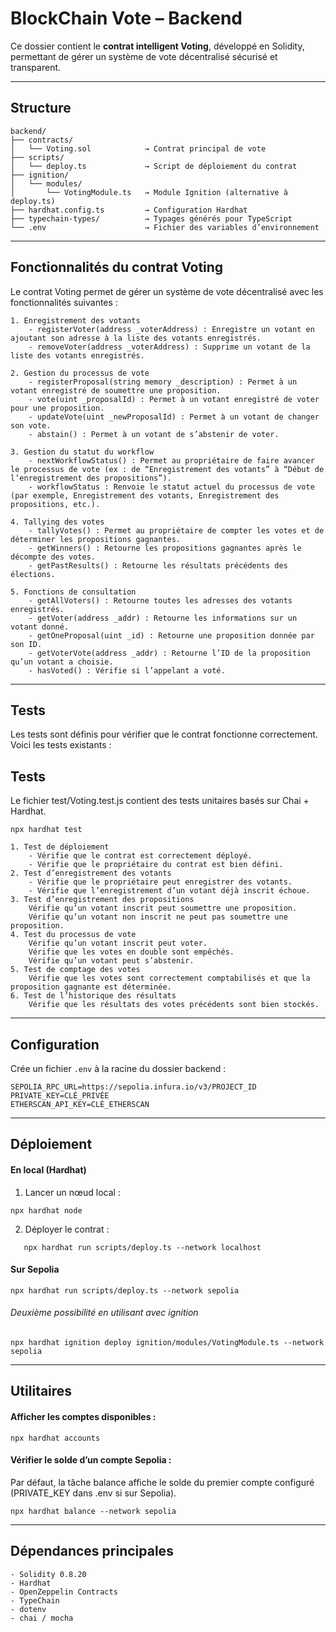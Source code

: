 # BlockChain Vote – Backend

Ce dossier contient le **contrat intelligent Voting**, développé en Solidity, permettant de gérer un système de vote décentralisé sécurisé et transparent.

---

## Structure
```env
backend/
├── contracts/
│   └── Voting.sol            → Contrat principal de vote
├── scripts/
│   └── deploy.ts             → Script de déploiement du contrat
├── ignition/
│   └── modules/
│       └── VotingModule.ts   → Module Ignition (alternative à deploy.ts)
├── hardhat.config.ts         → Configuration Hardhat
├── typechain-types/          → Typages générés pour TypeScript
└── .env                      → Fichier des variables d’environnement
```
---
## Fonctionnalités du contrat Voting

Le contrat Voting permet de gérer un système de vote décentralisé avec les fonctionnalités suivantes :
```env
1. Enregistrement des votants
	- registerVoter(address _voterAddress) : Enregistre un votant en ajoutant son adresse à la liste des votants enregistrés.
	- removeVoter(address _voterAddress) : Supprime un votant de la liste des votants enregistrés.

2. Gestion du processus de vote
	- registerProposal(string memory _description) : Permet à un votant enregistré de soumettre une proposition.
	- vote(uint _proposalId) : Permet à un votant enregistré de voter pour une proposition.
	- updateVote(uint _newProposalId) : Permet à un votant de changer son vote.
	- abstain() : Permet à un votant de s’abstenir de voter.

3. Gestion du statut du workflow
	- nextWorkflowStatus() : Permet au propriétaire de faire avancer le processus de vote (ex : de “Enregistrement des votants” à “Début de l’enregistrement des propositions”).
	- workflowStatus : Renvoie le statut actuel du processus de vote (par exemple, Enregistrement des votants, Enregistrement des propositions, etc.).

4. Tallying des votes
	- tallyVotes() : Permet au propriétaire de compter les votes et de déterminer les propositions gagnantes.
	- getWinners() : Retourne les propositions gagnantes après le décompte des votes.
	- getPastResults() : Retourne les résultats précédents des élections.

5. Fonctions de consultation
	- getAllVoters() : Retourne toutes les adresses des votants enregistrés.
	- getVoter(address _addr) : Retourne les informations sur un votant donné.
	- getOneProposal(uint _id) : Retourne une proposition donnée par son ID.
	- getVoterVote(address _addr) : Retourne l’ID de la proposition qu’un votant a choisie.
	- hasVoted() : Vérifie si l’appelant a voté.
```
---
## Tests

Les tests sont définis pour vérifier que le contrat fonctionne correctement. Voici les tests existants :
## Tests

Le fichier test/Voting.test.js contient des tests unitaires basés sur Chai + Hardhat.

```env
npx hardhat test
```

```env
1. Test de déploiement
    - Vérifie que le contrat est correctement déployé.
    - Vérifie que le propriétaire du contrat est bien défini.
2. Test d’enregistrement des votants
    - Vérifie que le propriétaire peut enregistrer des votants.
    - Vérifie que l’enregistrement d’un votant déjà inscrit échoue.
3. Test d’enregistrement des propositions
    Vérifie qu’un votant inscrit peut soumettre une proposition.
    Vérifie qu’un votant non inscrit ne peut pas soumettre une proposition.
4. Test du processus de vote
    Vérifie qu’un votant inscrit peut voter.
    Vérifie que les votes en double sont empêchés.
    Vérifie qu’un votant peut s’abstenir.
5. Test de comptage des votes
    Vérifie que les votes sont correctement comptabilisés et que la proposition gagnante est déterminée.
6. Test de l’historique des résultats
    Vérifie que les résultats des votes précédents sont bien stockés.
```
---
## Configuration

Crée un fichier `.env` à la racine du dossier backend :

```env
SEPOLIA_RPC_URL=https://sepolia.infura.io/v3/PROJECT_ID
PRIVATE_KEY=CLÉ_PRIVÉE
ETHERSCAN_API_KEY=CLÉ_ETHERSCAN 
```
---
## Déploiement

#### En local (Hardhat)
1.	Lancer un nœud local :

```env
npx hardhat node
```

2. Déployer le contrat :
```env
   npx hardhat run scripts/deploy.ts --network localhost
```

#### Sur Sepolia

```env
npx hardhat run scripts/deploy.ts --network sepolia
```
###### Deuxième possibilité en utilisant avec ignition
```env
npx hardhat ignition deploy ignition/modules/VotingModule.ts --network sepolia
```
---
## Utilitaires
#### Afficher les comptes disponibles :
```env
npx hardhat accounts
```
#### Vérifier le solde d’un compte Sepolia :

Par défaut, la tâche balance affiche le solde du premier compte configuré (PRIVATE_KEY dans .env si sur Sepolia).
```env
npx hardhat balance --network sepolia
```

---

## Dépendances principales
```env
- Solidity 0.8.20
- Hardhat
- OpenZeppelin Contracts
- TypeChain
- dotenv
- chai / mocha
```
